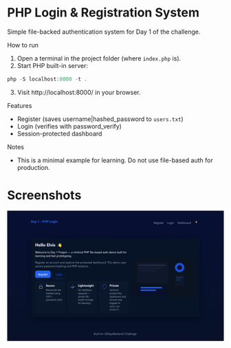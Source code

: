 # PHP Login & Registration System

Simple file-backed authentication system for Day 1 of the challenge.

How to run

1. Open a terminal in the project folder (where `index.php` is).
2. Start PHP built-in server:

```powershell
php -S localhost:8000 -t .
```

3. Visit http://localhost:8000/ in your browser.

Features

- Register (saves username|hashed_password to `users.txt`)
- Login (verifies with password_verify)
- Session-protected dashboard

Notes

- This is a minimal example for learning. Do not use file-based auth for production.
    
# Screenshots

![](./assets/screenshot.png)
